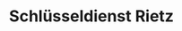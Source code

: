 ---
title: "Schlüsseldienst Rietz"
url: /wittenberg/schluesseldienst-rietz/
shop: Schlüsseldienst
---